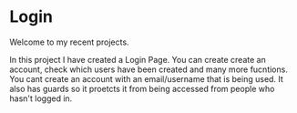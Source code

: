 # Login

Welcome to my recent projects.

In this project I have created a Login Page. You can create create an account, check which users have been created and many more fucntions.
You cant create an account with an email/username that is being used. It also has guards so it proetcts it from being accessed from people who hasn't logged in.



